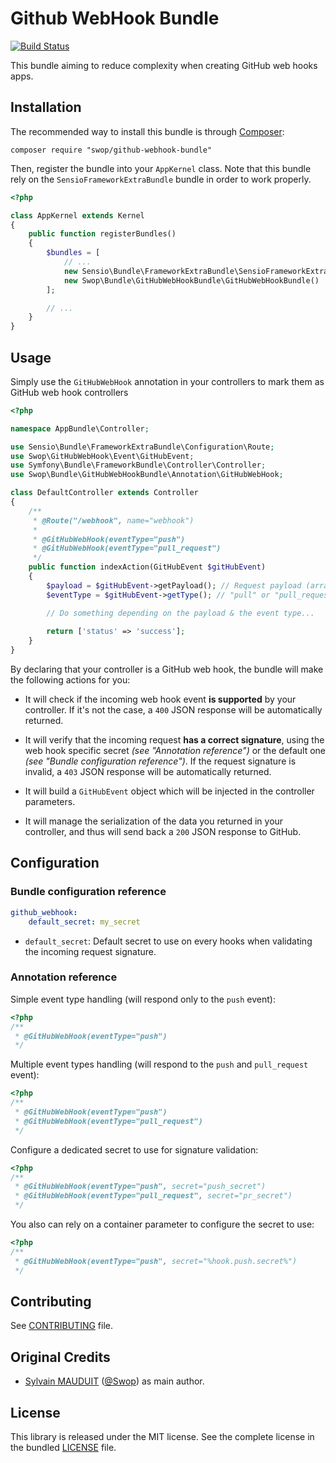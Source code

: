 Github WebHook Bundle
==================

[![Build
Status](https://secure.travis-ci.org/Swop/github-webhook-bundle.png?branch=master)](http://travis-ci.org/Swop/github-webhook-bundle)

This bundle aiming to reduce complexity when creating GitHub web hooks apps.

Installation
------------

The recommended way to install this bundle is through [Composer](https://getcomposer.org/):

```
composer require "swop/github-webhook-bundle"
```

Then, register the bundle into your `AppKernel` class. Note that this bundle rely on the `SensioFrameworkExtraBundle` bundle in order to work properly.

```php
<?php

class AppKernel extends Kernel
{
    public function registerBundles()
    {
        $bundles = [
            // ...
            new Sensio\Bundle\FrameworkExtraBundle\SensioFrameworkExtraBundle(),
            new Swop\Bundle\GitHubWebHookBundle\GitHubWebHookBundle()
        ];

        // ...
    }
}
```

Usage
------------

Simply use the `GitHubWebHook` annotation in your controllers to mark them as GitHub web hook controllers

```php
<?php

namespace AppBundle\Controller;

use Sensio\Bundle\FrameworkExtraBundle\Configuration\Route;
use Swop\GitHubWebHook\Event\GitHubEvent;
use Symfony\Bundle\FrameworkBundle\Controller\Controller;
use Swop\Bundle\GitHubWebHookBundle\Annotation\GitHubWebHook;

class DefaultController extends Controller
{
    /**
     * @Route("/webhook", name="webhook")
     *
     * @GitHubWebHook(eventType="push")
     * @GitHubWebHook(eventType="pull_request")
     */
    public function indexAction(GitHubEvent $gitHubEvent)
    {
        $payload = $gitHubEvent->getPayload(); // Request payload (array)
        $eventType = $gitHubEvent->getType(); // "pull" or "pull_request"

        // Do something depending on the payload & the event type...
        
        return ['status' => 'success'];
    }
}
````

By declaring that your controller is a GitHub web hook, the bundle will make the following actions for you:

- It will check if the incoming web hook event **is supported** by your controller.
If it's not the case, a `400` JSON response will be automatically returned.

- It will verify that the incoming request **has a correct signature**, using the web hook specific secret *(see "Annotation reference")* or the default one *(see "Bundle configuration reference")*.
If the request signature is invalid, a `403` JSON response will be automatically returned.

- It will build a `GitHubEvent` object which will be injected in the controller parameters.

- It will manage the serialization of the data you returned in your controller, and thus will send back a `200` JSON response to GitHub.

Configuration
------------

### Bundle configuration reference
````yaml
github_webhook:
    default_secret: my_secret
````

- `default_secret`: Default secret to use on every hooks when validating the incoming request signature.

### Annotation reference

Simple event type handling (will respond only to the `push` event): 
````php
<?php
/**
 * @GitHubWebHook(eventType="push")
 */
````

Multiple event types handling (will respond to the `push` and `pull_request` event): 
````php
<?php
/**
 * @GitHubWebHook(eventType="push")
 * @GitHubWebHook(eventType="pull_request")
 */
````

Configure a dedicated secret to use for signature validation: 
````php
<?php
/**
 * @GitHubWebHook(eventType="push", secret="push_secret")
 * @GitHubWebHook(eventType="pull_request", secret="pr_secret")
 */
````

You also can rely on a container parameter to configure the secret to use: 
````php
<?php
/**
 * @GitHubWebHook(eventType="push", secret="%hook.push.secret%")
 */
````

Contributing
------------

See [CONTRIBUTING](https://github.com/Swop/github-webhook-bundle/blob/master/CONTRIBUTING.md) file.

Original Credits
------------

* [Sylvain MAUDUIT](https://github.com/Swop) ([@Swop](https://twitter.com/Swop)) as main author.


License
------------

This library is released under the MIT license. See the complete license in the bundled [LICENSE](https://github.com/Swop/github-webhook-bundle/blob/master/LICENSE) file.
